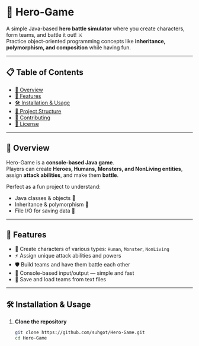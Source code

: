 # 🦸 Hero-Game

A simple Java-based **hero battle simulator** where you create characters, form teams, and battle it out! ⚔️  
Practice object-oriented programming concepts like **inheritance, polymorphism, and composition** while having fun.

---

## 📋 Table of Contents
- [🎯 Overview](#-overview)
- [🚀 Features](#-features)
- [🛠️ Installation & Usage](#️-installation--usage)
- [📁 Project Structure](#-project-structure)
- [🤝 Contributing](#-contributing)
- [📜 License](#-license)

---

## 🎯 Overview

Hero-Game is a **console-based Java game**.  
Players can create **Heroes, Humans, Monsters, and NonLiving entities**, assign **attack abilities**, and make them **battle**.

Perfect as a fun project to understand:
- Java classes & objects 🧠
- Inheritance & polymorphism 🧬
- File I/O for saving data 💾

---

## 🚀 Features

- 🧍 Create characters of various types: `Human`, `Monster`, `NonLiving`
- ⚡ Assign unique attack abilities and powers
- 🛡️ Build teams and have them battle each other
- 💬 Console-based input/output — simple and fast
- 💾 Save and load teams from text files

---

## 🛠️ Installation & Usage

1. **Clone the repository**
   ```bash
   git clone https://github.com/suhgot/Hero-Game.git
   cd Hero-Game
